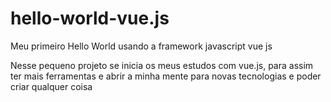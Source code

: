 # hello-world-vue.js
Meu primeiro Hello World usando a framework javascript vue js

Nesse pequeno projeto se inicia os meus estudos com vue.js, para assim ter mais ferramentas e abrir a minha mente para novas tecnologias e poder criar qualquer coisa
